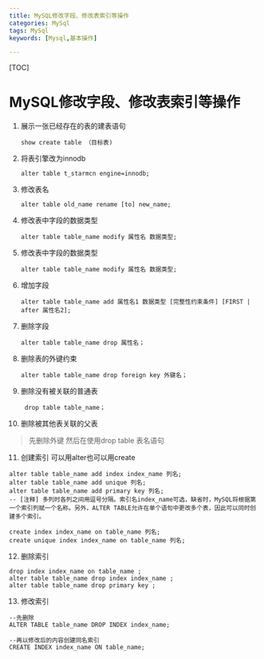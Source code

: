 ```yaml
---
title: MySQL修改字段、修改表索引等操作
categories: MySql
tags: MySql
keywords: [Mysql,基本操作]

---
```


[TOC]



# MySQL修改字段、修改表索引等操作

1. 展示一张已经存在的表的建表语句

   ```mysql
   show create table （目标表)
   ```

2. 将表引擎改为innodb  

   ```mysql
   alter table t_starmcn engine=innodb;
   ```

3. 修改表名

   ```mysql
   alter table old_name rename [to] new_name;
   ```

4. 修改表中字段的数据类型
   ```mysql
   alter table table_name modify 属性名 数据类型;
   ```

5. 修改表中字段的数据类型
   ```mysql
   alter table table_name modify 属性名 数据类型;
   ```

6. 增加字段
   ```mysql
   alter table table_name add 属性名1 数据类型 [完整性约束条件] [FIRST | after 属性名2];
   ```

7. 删除字段
   ```mysql
   alter table table_name drop 属性名；
   ```

8. 删除表的外键约束
   ```mysql 
   alter table table_name drop foreign key 外键名；
   ```

9. 删除没有被关联的普通表
   ```mysql
    drop table table_name；
   ```

10. 删除被其他表关联的父表

  > 先删除外键
  > 然后在使用drop table 表名语句

11. 创建索引 可以用alter也可以用create
   ```mysql
   alter table table_name add index index_name 列名;
   alter table table_name add unique 列名;
   alter table table_name add primary key 列名;
   -- [注释] 多列时各列之间用逗号分隔。索引名index_name可选，缺省时，MySQL将根据第一个索引列赋一个名称。另外，ALTER TABLE允许在单个语句中更改多个表，因此可以同时创建多个索引。
   
   create index index_name on table_name 列名;
   create unique index index_name on table_name 列名;
   ```


12. 删除索引
   ```mysql
   drop index index_name on table_name ;
   alter table table_name drop index index_name ;
   alter table table_name drop primary key ;
   ```

13. 修改索引
   ```mysql
   --先删除
   ALTER TABLE table_name DROP INDEX index_name;
   
   --再以修改后的内容创建同名索引
   CREATE INDEX index_name ON table_name;
   ```
